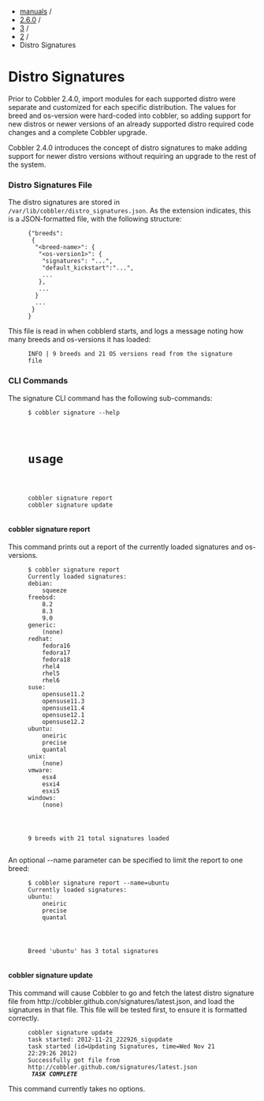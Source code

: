 
<!-- begin content -->

<div id="wrap" class="container">
 <div class="row">
  <div class="span8">
<ul class="breadcrumb"><li><a href="/manuals">manuals</a> <span class="divider">/</span></li><li><a href="/manuals/2.6.0">2.6.0</a> <span class="divider">/</span></li><li><a href="/manuals/2.6.0/3_-_General_Topics.html">3</a> <span class="divider">/</span></li><li><a href="/manuals/2.6.0/3/2_-_Cobbler_Direct_Commands.html">2</a> <span class="divider">/</span></li><li class="active">Distro Signatures</li></ul>
   <h1>Distro Signatures</h1>
<p>Prior to Cobbler 2.4.0, import modules for each supported distro were separate and customized for each specific distribution. The values for breed and os-version were hard-coded into cobbler, so adding support for new distros or newer versions of an already supported distro required code changes and a complete Cobbler upgrade.</p>

<p>Cobbler 2.4.0 introduces the concept of distro signatures to make adding support for newer distro versions without requiring an upgrade to the rest of the system.</p>

<h3>Distro Signatures File</h3>

<p>The distro signatures are stored in <code>/var/lib/cobbler/distro_signatures.json</code>. As the extension indicates, this is a JSON-formatted file, with the following structure:</p>

<p><figure class="highlight"><pre><code class="language-json" data-lang="json">{&quot;breeds&quot;:
 {
  &quot;&lt;breed-name&gt;&quot;: {
   &quot;&lt;os-version1&gt;&quot;: {
    &quot;signatures&quot;: &quot;...&quot;,
    &quot;default_kickstart&quot;:&quot;...&quot;,
    ...
   },
   ...
  }
  ...
 }
}</code></pre></figure></p>

<p>This file is read in when cobblerd starts, and logs a message noting how many breeds and os-versions it has loaded:</p>

<p><figure class="highlight"><pre><code class="language-bash" data-lang="bash">INFO | 9 breeds and 21 OS versions read from the signature file</code></pre></figure></p>

<h3>CLI Commands</h3>

<p>The signature CLI command has the following sub-commands:</p>

<p><figure class="highlight"><pre><code class="language-bash" data-lang="bash">$ cobbler signature --help</p>

<h1>usage</h1>

<p>cobbler signature report
cobbler signature update</code></pre></figure></p>

<h4>cobbler signature report</h4>

<p>This command prints out a report of the currently loaded signatures and os-versions.</p>

<p><figure class="highlight"><pre><code class="language-bash" data-lang="bash">$ cobbler signature report
Currently loaded signatures:
debian:
    squeeze
freebsd:
    8.2
    8.3
    9.0
generic:
    (none)
redhat:
    fedora16
    fedora17
    fedora18
    rhel4
    rhel5
    rhel6
suse:
    opensuse11.2
    opensuse11.3
    opensuse11.4
    opensuse12.1
    opensuse12.2
ubuntu:
    oneiric
    precise
    quantal
unix:
    (none)
vmware:
    esx4
    esxi4
    esxi5
windows:
    (none)</p>

<p>9 breeds with 21 total signatures loaded</code></pre></figure></p>

<p>An optional --name parameter can be specified to limit the report to one breed:</p>

<p><figure class="highlight"><pre><code class="language-bash" data-lang="bash">$ cobbler signature report --name=ubuntu
Currently loaded signatures:
ubuntu:
    oneiric
    precise
    quantal</p>

<p>Breed &#39;ubuntu&#39; has 3 total signatures</code></pre></figure></p>

<h4>cobbler signature update</h4>

<p>This command will cause Cobbler to go and fetch the latest distro signature file from http://cobbler.github.con/signatures/latest.json, and load the signatures in that file. This file will be tested first, to ensure it is formatted correctly.</p>

<p><figure class="highlight"><pre><code class="language-bash" data-lang="bash">cobbler signature update
task started: 2012-11-21_222926_sigupdate
task started (id=Updating Signatures, time=Wed Nov 21 22:29:26 2012)
Successfully got file from http://cobbler.github.com/signatures/latest.json
<strong><em> TASK COMPLETE </em></strong></code></pre></figure></p>

<p>This command currently takes no options.</p>
